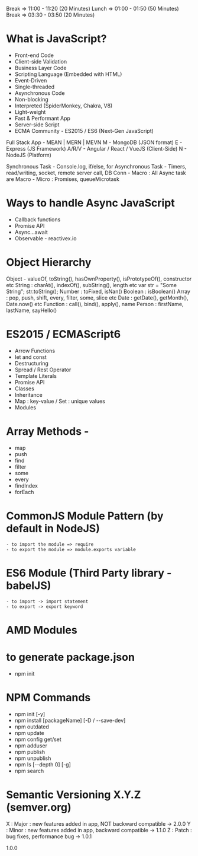 Break => 11:00 - 11:20 (20 Minutes)
Lunch => 01:00 - 01:50 (50 Minutes)
Break => 03:30 - 03:50 (20 Minutes)

# What is JavaScript?
- Front-end Code
- Client-side Validation
- Business Layer Code
- Scripting Language (Embedded with HTML)
- Event-Driven
- Single-threaded
- Asynchronous Code
- Non-blocking
- Interpreted (SpiderMonkey, Chakra, V8)
- Light-weight
- Fast & Performant App
- Server-side Script
- ECMA Community - ES2015 / ES6 (Next-Gen JavaScript)


Full Stack App - MEAN | MERN | MEVN
M - MongoDB (JSON format)
E - Express (JS Framework)
A/R/V - Angular / React / VueJS (Client-Side)
N - NodeJS (Platform)


Synchronous Task - Console.log, if/else, for
Asynchronous Task - Timers, read/writing, socket, remote server call, DB Conn
    - Macro : All Async task are Macro
    - Micro : Promises, queueMicrotask

# Ways to handle Async JavaScript
- Callback functions
- Promise API
- Async...await
- Observable - reactivex.io


# Object Hierarchy
Object - valueOf, toString(), hasOwnProperty(), isPrototypeOf(), constructor etc
    String : charAt(), indexOf(), subString(), length etc
        var str = "Some String";
        str.toString();
    Number : toFixed, isNan()
    Boolean : isBoolean()
    Array : pop, push, shift, every, filter, some, slice etc
    Date : getDate(), getMonth(), Date.now()  etc
    Function : call(), bind(), apply(), name
    Person : firstName, lastName, sayHello()


# ES2015 / ECMAScript6
- Arrow Functions
- let and const 
- Destructuring
- Spread / Rest Operator
- Template Literals
- Promise API
- Classes
- Inheritance
- Map : key-value / Set : unique values
- Modules


# Array Methods -
- map
- push
- find
- filter
- some
- every
- findIndex
- forEach


# CommonJS Module Pattern (by default in NodeJS)
    - to import the module => require
    - to export the module => module.exports variable
# ES6 Module (Third Party library - babelJS)
    - to import -> import statement
    - to export -> export keyword
# AMD Modules


# to generate package.json
- npm init

# NPM Commands
- npm init [-y]
- npm install [packageName] [-D / --save-dev]
- npm outdated
- npm update
- npm config get/set
- npm adduser
- npm publish
- npm unpublish
- npm ls [--depth 0] [-g]
- npm search <keyword>

# Semantic Versioning X.Y.Z (semver.org)
X : Major : new features added in app, NOT backward compatible -> 2.0.0
Y : Minor : new features added in app, backward compatible -> 1.1.0
Z : Patch : bug fixes, performance bug -> 1.0.1

1.0.0